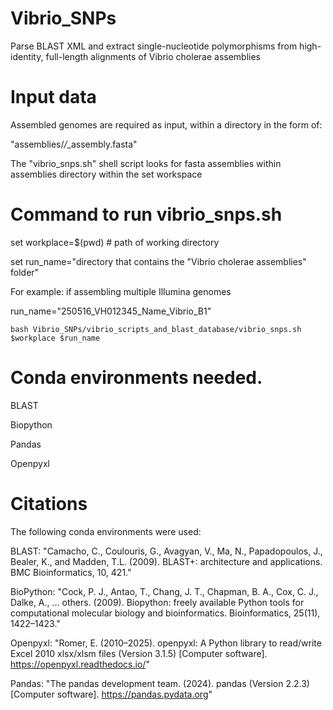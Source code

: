 # Vibrio_SNPs
Parse BLAST XML and extract single-nucleotide polymorphisms from high-identity, full-length alignments of Vibrio cholerae assemblies

# Input data
Assembled genomes are required as input, within a directory in the form of:

"assemblies/*/*_assembly.fasta"

The "vibrio_snps.sh" shell script looks for fasta assemblies within assemblies directory within the set workspace

# Command to run vibrio_snps.sh
set workplace=$(pwd) # path of working directory

set run_name="directory that contains the "Vibrio cholerae assemblies" folder"

For example: if assembling multiple Illumina genomes 

run_name="250516_VH012345_Name_Vibrio_B1" 

```
bash Vibrio_SNPs/vibrio_scripts_and_blast_database/vibrio_snps.sh $workplace $run_name
```

# Conda environments needed. 

BLAST

Biopython

Pandas

Openpyxl

# Citations

The following conda environments were used:

BLAST: "Camacho, C., Coulouris, G., Avagyan, V., Ma, N., Papadopoulos, J., Bealer, K., and Madden, T.L. (2009). BLAST+: architecture and applications. BMC Bioinformatics, 10, 421."

BioPython: "Cock, P. J., Antao, T., Chang, J. T., Chapman, B. A., Cox, C. J., Dalke, A., … others. (2009). Biopython: freely available Python tools for computational molecular biology and bioinformatics. Bioinformatics, 25(11), 1422–1423."

Openpyxl: "Romer, E. (2010–2025). openpyxl: A Python library to read/write Excel 2010 xlsx/xlsm files (Version 3.1.5) [Computer software]. https://openpyxl.readthedocs.io/"

Pandas: "The pandas development team. (2024). pandas (Version 2.2.3) [Computer software]. https://pandas.pydata.org"
